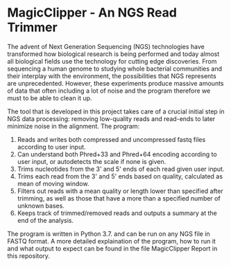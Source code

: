 # MagicClipper - An NGS Read Trimmer
The advent of Next Generation Sequencing (NGS) technologies have transformed how biological research is being performed and today almost all biological fields use the technology for cutting edge discoveries. From sequencing a human genome to studying whole bacterial communities and their interplay with the environment, the possibilities that NGS represents are unprecedented. However, these experiments produce massive amounts of data that often including a lot of noise and the program therefore we must to be able to clean it up. 

The tool that is developed in this project takes care of a crucial initial step in NGS data processing: removing low-quality reads and read-ends to later minimize noise in the alignment. The program:
  1. Reads and writes both compressed and uncompressed fastq files according to user input.
  2. Can understand both Phred+33 and Phred+64 encoding according to user input, or autodetects the scale if none is given.
  3. Trims nucleotides from the 3' and 5' ends of each read given user input.
  4. Trims each read from the 3' and 5' ends based on quality, calculated as mean of moving window.
  5. Filters out reads with a mean quality or length lower than specified after trimming, as well as those that have a more than a specified number of unknown bases.
  6. Keeps track of trimmed/removed reads and outputs a summary at the end of the analysis.

The program is written in Python 3.7. and can be run on any NGS file in FASTQ format. A more detailed explaination of the program, how to run it and what output to expect can be found in the file MagicClipper Report in this repository. 
